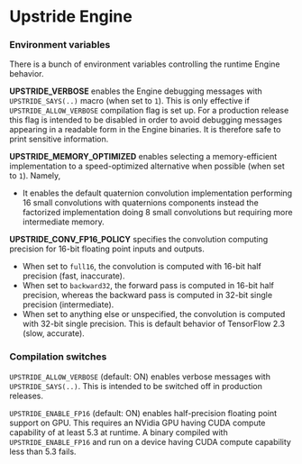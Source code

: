 # Upstride Engine


### Environment variables

There is a bunch of environment variables controlling the runtime Engine behavior.

**UPSTRIDE_VERBOSE** enables the Engine debugging messages with `UPSTRIDE_SAYS(..)` macro (when set to `1`). This is only effective if `UPSTRIDE_ALLOW_VERBOSE` compilation flag is set up. For a production release this flag is intended to be disabled in order to avoid debugging messages appearing in a readable form in the Engine binaries. It is therefore safe to print sensitive information.

**UPSTRIDE_MEMORY_OPTIMIZED** enables selecting a memory-efficient implementation to a speed-optimized alternative when possible (when set to `1`). Namely,
* It enables the default quaternion convolution implementation performing 16 small convolutions with quaternions components instead the factorized implementation doing 8 small convolutions but requiring more intermediate memory.

**UPSTRIDE_CONV_FP16_POLICY** specifies the convolution computing precision for 16-bit floating point inputs and outputs.
* When set to `full16`, the convolution is computed with 16-bit half precision (fast, inaccurate).
* When set to `backward32`, the forward pass is computed in 16-bit half precision, whereas the backward pass is computed in 32-bit single precision (intermediate).
* When set to anything else or unspecified, the convolution is computed with 32-bit single precision. This is default behavior of TensorFlow 2.3 (slow, accurate).


### Compilation switches

`UPSTRIDE_ALLOW_VERBOSE` (default: ON) enables verbose messages with `UPSTRIDE_SAYS(..)`. This is intended to be switched off in production releases.

`UPSTRIDE_ENABLE_FP16` (default: ON) enables half-precision floating point support on GPU. This requires an NVidia GPU having CUDA compute capability of at least 5.3 at runtime. A binary compiled with `UPSTRIDE_ENABLE_FP16` and run on a device having CUDA compute capability less than 5.3 fails.